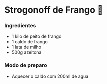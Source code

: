 # Strogonoff de Frango :chicken:

### Ingredientes

- 1 kilo de peito de frango
- 1 caldo de frango
- 1 lata de milho
- 500g azeitona

 ### Modo de preparo

- Aquecer o caldo com 200ml de agua





